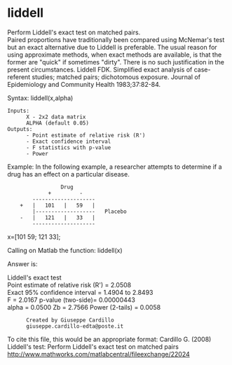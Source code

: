 # liddell
Perform Liddell's exact test on matched pairs.<br/>
Paired proportions have traditionally been compared using McNemar's test
but an exact alternative due to Liddell is preferable. The usual reason
for using approximate methods, when exact methods are available, is that
the former are "quick" if sometimes "dirty". 
There is no such justification in the present circumstances.
Liddell FDK. Simplified exact analysis of case-referent studies; matched
pairs; dichotomous exposure. Journal of Epidemiology and Community Health 1983;37:82-84.

Syntax: 	liddell(x,alpha)
     
    Inputs:
          X - 2x2 data matrix 
          ALPHA (default 0.05) 
    Outputs:
          - Point estimate of relative risk (R')
          - Exact confidence interval
          - F statistics with p-value
          - Power

  Example:
In the following example, a researcher attempts to determine if a drug
has an effect on a particular disease. 

                     Drug
                 +         -
            --------------------
        +   |   101   |   59   |
            |-------------------   Placebo
        -   |   121   |   33   |
            --------------------
                                      

  x=[101 59; 121 33];

  Calling on Matlab the function: 
            liddell(x)

  Answer is:

Liddell's exact test<br/>
Point estimate of relative risk (R') =  2.0508<br/>
Exact 95% confidence interval = 1.4904 to 2.8493<br/>
F = 2.0167 p-value (two-side)= 0.00000443<br/>
alpha = 0.0500  Zb = 2.7566  Power (2-tails) = 0.0058<br/>

          Created by Giuseppe Cardillo
          giuseppe.cardillo-edta@poste.it

To cite this file, this would be an appropriate format:
Cardillo G. (2008) Liddell's test: Perform Liddell's exact test on
matched pairs
http://www.mathworks.com/matlabcentral/fileexchange/22024

